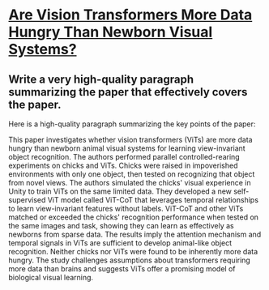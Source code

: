 # [Are Vision Transformers More Data Hungry Than Newborn Visual Systems?](https://arxiv.org/abs/2312.02843)

## Write a very high-quality paragraph summarizing the paper that effectively covers the paper.

 Here is a high-quality paragraph summarizing the key points of the paper:

This paper investigates whether vision transformers (ViTs) are more data hungry than newborn animal visual systems for learning view-invariant object recognition. The authors performed parallel controlled-rearing experiments on chicks and ViTs. Chicks were raised in impoverished environments with only one object, then tested on recognizing that object from novel views. The authors simulated the chicks' visual experience in Unity to train ViTs on the same limited data. They developed a new self-supervised ViT model called ViT-CoT that leverages temporal relationships to learn view-invariant features without labels. ViT-CoT and other ViTs matched or exceeded the chicks' recognition performance when tested on the same images and task, showing they can learn as effectively as newborns from sparse data. The results imply the attention mechanism and temporal signals in ViTs are sufficient to develop animal-like object recognition. Neither chicks nor ViTs were found to be inherently more data hungry. The study challenges assumptions about transformers requiring more data than brains and suggests ViTs offer a promising model of biological visual learning.
